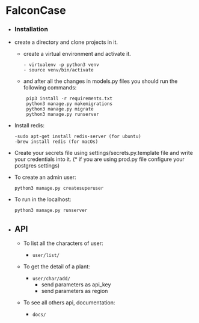 # FalconCase

- ### Installation
- create a directory and clone projects in it.
    - create a virtual environment and activate it.
        ```
        - virtualenv -p python3 venv
        - source venv/bin/activate
        ```
    - and after all the changes in models.py files you should run the following commands:
       ```
        pip3 install -r requirements.txt
        python3 manage.py makemigrations
        python3 manage.py migrate
        python3 manage.py runserver
       ```
- Install redis:
    ``` 
    -sudo apt-get install redis-server (for ubuntu)
    -brew install redis (for macOs)
    ```
   
- Create your secrets file using settings/secrets.py.template file and write your credentials into it.
    (* if you are using prod.py file configure your postgres settings)
    
- To create an admin user:
    ``` 
    python3 manage.py createsuperuser 
    ```
    
- To run in the localhost:
    ```
    python3 manage.py runserver
    ```
- ## API
    - To list all the characters of user:
        - `user/list/`

    - To get the detail of a plant:
        - `user/char/add/`
            - send parameters as api_key
            - send parameters as region
     
    - To see all others api, documentation:
        - `docs/`
        
